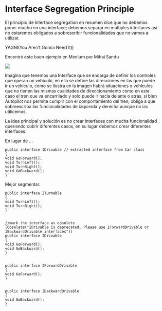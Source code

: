 # Interface Segregation Principle


El principio de Interface segregation en resumen dice que no debemos poner mucho en una interface; debemos separar en múltiples interfaces así no estaremos obligados a sobrescribir funcionalidades que no vamos a utilizar.


YAGNI(You Aren't Gonna Need It))


Encontré este buen ejemplo en Medium por Mihai Sandu


![](https://miro.medium.com/v2/resize:fit:720/format:webp/1*I1ssa2070cIhtJ2Uhv39nQ.png)


Imagina que tenemos una Interface que se encarga de definir los controles que operan un vehículo, en ella se define las direcciones en las que puede ir un vehículo, como se ilustra en la imagen habrá situaciones o vehículos que no tienen las mismas cualidades de direccionamiento como en este caso el tren que va encarrilado y solo puede ir hacia delante o atrás, si bien Autopilot nos permite cumplir con el comportamiento del tren, obliga a que sobreescriba las funcionalidades de izquierda y derecha aunque no las utilicemos.


La idea principal y solución es no crear interfaces con mucha funcionalidad queriendo cubrir diferentes casos, en su lugar debemos crear diferentes interfaces.


En lugar de ...
```
public interface IDrivable // extracted interface from Car class
{
void GoForward();
void TurnLeft();
void TurnRight();
void GoBackward();
}
```


Mejor segmentar.
```
public interface ITurnable
{
void TurnLeft();
void TurnRight();
}


//mark the interface as obsolete
[Obsolete("IDrivable is deprecated. Please use IForwardDrivable or IBackwardDrivable interfaces")]
public interface IDrivable
{
void GoForward();
void GoBackward();
}


public interface IForwardDrivable
{
void GoForward();
}


public interface IBackwardDrivable
{
void GoBackward();
}
```
